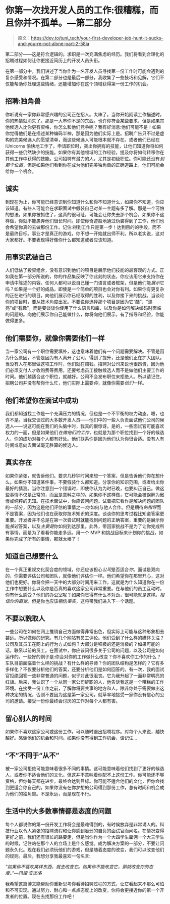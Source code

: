 # 你第一次找开发人员的工作:很糟糕，而且你并不孤单。—第二部分

> 原文：<https://dev.to/tuni_tech/your-first-developer-job-hunt-it-sucks-and-you-re-not-alone-part-2-58ia>

第二部分——这是符合逻辑的。求职是一次充满焦虑的经历。我们将看到合理化的招聘过程如何让你更接近简历上的开发人员头衔。

在第一部分中，我们讲述了当你作为一名开发人员寻找第一份工作时可能会遇到的复杂感受和情况。在第二部分也是最后一部分，我收集了一些技巧和见解，它们不仅能帮助你处理这些情绪，还能增加你在这个领域获得第一份工作的机会。

## 招聘:独角兽

你听说有一家你非常感兴趣的公司正在招人。太棒了。当你开始阅读工作描述时，你的热情就消失了。那是一大串你不是的东西。也许你符合某些要求，但是如果其他候选人比你更有资格，你怎么和他们竞争呢？我有好消息:他们可能不是！如果你觉得他们是在描述某种编码半神，那是因为他们实际上是。招聘广告只不过是虚构的完美候选人的愿望清单，而这些候选人可能根本就不存在。或者他们已经在 iUnicorns 愉快地工作了。申请职位时，突出你拥有的技能，让他们知道你将如何获得一些仍然缺少的技能。如果你有其他领域的工作经验，提及你将如何转移你在其他工作中获得的技能。公司招聘有潜力的人，尤其是初级职位。你可能还没有*到那个位置*，但是如果他们看到你在成为他们完美独角兽的正确道路上，他们可能会给你一个机会。

## 诚实

到现在为止，你可能已经意识到你知道什么和你不知道什么，如果你不知道，你应该知道。有些人可能会在求职面试中假装自己对某一主题有多了解。那是一个可怕的想法。如果你被抓住了，这真的很可耻，可能会让你失去那个机会，如果你不这样做，你就不能愚弄他们很长时间。即使你奇迹般地通过伪装得到了工作，他们也会希望你真的去做那份工作。记住:得到工作只是第一步！达到目的的手段，而不是最终目标。事业才是真正的游戏，你不想一开始就出师不利。所以老实说，这对大家都好。不要表现得好像你什么都知道或者应该知道。

## 用事实武装自己

人们低估了投资组合，没有意识到他们的项目是展示他们技能的最客观的方式。正如我在第一部分所说的，你的作品集反映了你此刻的状态，你应该用它来支持你在申请中陈述的内容。任何人都可以说自己懂一门语言或者框架，但是他们能*展示*它吗？如果是一个好的成品，即使是一个简单的项目也会对你有利。如果你有更复杂的正在进行的项目，向他们展示你已经取得的胜利，以及你接下来的挑战。当谈论你的项目时，要从技术角度出发。不要说你选择那个项目是因为它“酷”、“漂亮”或“有趣”，而是要谈谈你使用了什么语言和库，以及你是如何解决编码时面临的问题的。向他们展示你自己能做什么，你将向他们展示，有了指导和经验，你能做得更多。

## 他们需要你，就像你需要他们一样

当一家公司有一个职位需要填补，这也意味着他们有一个问题需要解决。不管是因为什么原因，不管是因为有人离开了公司，得到了提升，还是他们正在扩大团队。当没有人在那里做这项工作时，他们就在赔钱。招聘对公司来说也很昂贵，因为他们必须支付人才收购费等费用，还要考虑员工接触候选人而不是做他们主要工作的时间。他们越适合这个职位，就越好。公司不会发布职位来拒绝人。所以请记住，招聘公司并没有帮你什么忙，他们实际上需要*你*，就像你需要*他们*一样。

## 他们希望你在面试中成功

我们都知道找工作是一个充满压力的情况，但也是一个不平衡的权力动态。嗯，也许不是。当我交谈过的大多数开发人员——他们中的一些人负责面试他们公司的候选人——说这可能在我们的头脑中时，我真的很惊讶。是的，一些面试官可能喜欢权力的一面，但是如果他们*在做他们的工作*，也就是为那个职位找到一个好的候选人，你的成功对每个人都有好处。他们联系你是因为他们认为你很合适。没有人有时间或意向去面试毫无胜算的候选人。

## 真实存在

如果你紧张，就告诉他们。要求几秒钟时间来想一个答案，但是告诉他们你在想什么。如果你不知道某件事，不要假装什么都知道。分享你的知识范围，或者给出你最好的猜测。当你注意到一个错误时，即使你认为为时已晚，也要纠正自己。做这些事情不仅是正常的，而且是意料之中的。如果你不这样做，它可能会被误解为傲慢或纯粹的无知。在技术面试中，你应该问问题。试着把它看作是解决问题的团队的一部分，因为这是他们评估的事情之一:你如何与他人合作。但是期待*的指导*而不是答案，因为他们也在获取你技术知识的深度。谈谈你的思考过程比知道答案更重要。开发者并不总是在第一次尝试时就能找到问题的正确答案，重要的是展示你能*接近*答案，以及*主要是*你如何到达那里。此外，带回家挑战不是为了让你完成所有事情，而是为了看看你能走多远。用一个 MVP 和挑战目标来计划你的挑战，如果你完成了所有的事情，那就太棒了！

## 知道自己想要什么

在一个真正重视文化契合度的领域，你还应该担心*公司*是否适合*你*。面试是双向的，你需要评估公司和团队，就像他们评估你一样。他们希望你在那里开心，这对他们也更好。你将会把一天中的大部分时间用来工作，这就是为什么知道你在一份工作中想要什么以及你是否真的喜欢这家公司非常重要。在与他们的员工互动时，你有什么感受？他们的办公室呢？如果你觉得有什么不对劲，很可能就是这样。*相信你的直觉*。但是你也应该相信*事实*，这将带我们进入下一个话题。

## 不要以貌取人

一些公司在如何在网上推销自己方面做得非常出色，但实际上可能与这种形象相去甚远。所以做你的研究。有几个网站有员工评论。他们受到了什么样的媒体关注？公司及其员工在网上的行为方式如何？大部分是积极的还是消极的？如果可能的话，联系以前的员工。在面试中，你应该问很多关于公司的问题，以及公司是如何运作的。一些好的例子是:你会对你的工作做什么改变？你不喜欢你工作的什么？车队目前面临着什么样的挑战？有什么样的导师？你的团队结构是怎样的？它有多多样化？不仅要分析他们的答案，还要分析他们是如何回答的。有一次，我的面试官拒绝回答一些非常普通的问题，似乎对此很沮丧。它为我升起了一面非常明亮的红旗。后来，我认识了一个从同一家公司辞职的人，他告诉我这是一个糟糕的工作环境。在接受一份工作之前，了解你将要共事的地方和人。除非你处于需要做出这种决定的情况，否则不要因为这是第一家公司，就草率地接受一家你没有信心的公司的邀请。接受一份你最终会讨厌的工作对每个人都有害。

## 留心别人的时间

如果你不喜欢这家公司或这份工作，可以随时退出招聘程序。对每个人来说，越快越好。感谢他们的机会和时间。如果你没有得到工作机会，请记住…

## “不”不同于“从不”

被一家公司拒绝可能意味着很多不同的事情。这可能意味着他们找到了更好的候选人，或者你不适合他们的文化。但这并不意味着你配不上这份工作。你可能还不够资格，但你每天都在进步，最终会达到目标。你可能不适合他们的文化，但你会找到更适合你自己的。如果你没有在你梦想的公司得到那份工作，总有时间和机会成为他们的独角兽。不是永远，而是现在不行。

## 生活中的大多数事情都是态度的问题

每个人都说你的第一份开发工作将会是最难得到的，有时候放弃是非常诱人的。科技行业以令人紧张的招聘流程和让你感到脆弱的自负的面试官而闻名。在情况变得更好之前，我们还有很长的路要走，但是当你作为一个大四学生雇佣一个大三学生的时候，记住站在那个人的立场上是什么感觉。成为解决方案的一部分，不要让问题永久化。现在我们必须玩他们的游戏，但是随着态度的改变，我们可以改变他们的规则。最后，我想分享我最喜欢一句名言:

*“如果你不喜欢某样东西，就去改变它。如果你不能改变它，那就改变你的态度。”—玛娅·安杰洛*

我希望这篇博文能帮助你重新思考你看待招聘过程的方式，让它看起来不那么可怕和不可实现。通过努力、耐心和一点点态度上的改变，你将会更接近你的第一个开发者的位置。现在去找那份工作吧！